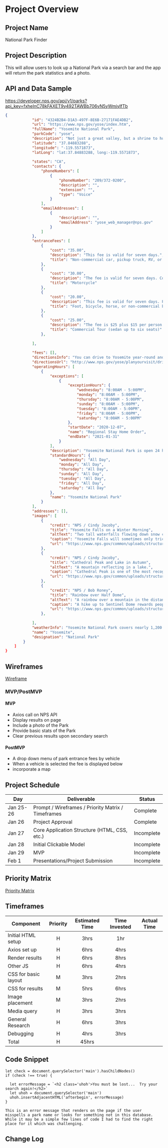 # Project Overview

## Project Name

National Park Finder

## Project Description

This will allow users to look up a National Park via a search bar and the app will return the park statistics and a photo. 

## API and Data Sample

https://developer.nps.gov/api/v1/parks?api_key=fxheInC78kFAXET9y492TAWBb706vN5yWmjyIfTb

``` JSON
{
            "id": "4324B2B4-D1A3-497F-8E6B-27171FAE4DB2",
            "url": "https://www.nps.gov/yose/index.htm",
            "fullName": "Yosemite National Park",
            "parkCode": "yose",
            "description": "Not just a great valley, but a shrine to human foresight, the strength of granite, the power of glaciers, the persistence of life, and the tranquility of the High Sierra. First protected in 1864, Yosemite National Park is best known for its waterfalls, but within its nearly 1,200 square miles, you can find deep valleys, grand meadows, ancient giant sequoias, a vast wilderness area, and much more.",
            "latitude": "37.84883288",
            "longitude": "-119.5571873",
            "latLong": "lat:37.84883288, long:-119.5571873",
           
            "states": "CA",
            "contacts": {
                "phoneNumbers": [
                    {
                        "phoneNumber": "209/372-0200",
                        "description": "",
                        "extension": "",
                        "type": "Voice"
                    }
                ],
                "emailAddresses": [
                    {
                        "description": "",
                        "emailAddress": "yose_web_manager@nps.gov"
                    }
                ]
            },
            "entranceFees": [
                {
                    "cost": "35.00",
                    "description": "This fee is valid for seven days.",
                    "title": "Non-commercial car, pickup truck, RV, or van with 15 or fewer passenger seats"
                },
                {
                    "cost": "30.00",
                    "description": "The fee is valid for seven days. Cost is per motorcycle (not per person).",
                    "title": "Motorcycle"
                },
                {
                    "cost": "20.00",
                    "description": "This fee is valid for seven days. People 15 years and younger are free. Cost is per person.",
                    "title": "Foot, bicycle, horse, or non-commercial bus or van with more than 15 passenger seats"
                },
                {
                    "cost": "25.00",
                    "description": "The fee is $25 plus $15 per person.",
                    "title": "Commercial Tour (sedan up to six seats)"
                },
             
            ],
            
            "fees": [],
            "directionsInfo": "You can drive to Yosemite year-round and enter via Highways 41, 140, and 120 from the west. Tioga Pass Entrance (via Highway 120 from the east) is closed from approximately November through late May or June. Hetch Hetchy is open all year but may close intermittently due to snow. Please note that GPS units do not always provide accurate directions to or within Yosemite.",
            "directionsUrl": "http://www.nps.gov/yose/planyourvisit/driving.htm",
            "operatingHours": [
                {
                    "exceptions": [
                        {
                            "exceptionHours": {
                                "wednesday": "8:00AM - 5:00PM",
                                "monday": "8:00AM - 5:00PM",
                                "thursday": "8:00AM - 5:00PM",
                                "sunday": "8:00AM - 5:00PM",
                                "tuesday": "8:00AM - 5:00PM",
                                "friday": "8:00AM - 5:00PM",
                                "saturday": "8:00AM - 5:00PM"
                            },
                            "startDate": "2020-12-07",
                            "name": "Regional Stay Home Order",
                            "endDate": "2021-01-31"
                        }
                    ],
                    "description": "Yosemite National Park is open 24 hours per day, 365 days per year. No reservation is required to enter the park.",
                    "standardHours": {
                        "wednesday": "All Day",
                        "monday": "All Day",
                        "thursday": "All Day",
                        "sunday": "All Day",
                        "tuesday": "All Day",
                        "friday": "All Day",
                        "saturday": "All Day"
                    },
                    "name": "Yosemite National Park"
                }
            ],
            "addresses": [],
            "images": [
                {
                    "credit": "NPS / Cindy Jacoby",
                    "title": "Yosemite Falls on a Winter Morning",
                    "altText": "Two tall waterfalls flowing down snow covered granite walls.",
                    "caption": "Yosemite Falls will sometimes only trickle at the end of summer, but wet winters can rejuvenate the flow.",
                    "url": "https://www.nps.gov/common/uploads/structured_data/3C84CC4C-1DD8-B71B-0BE967E5E5D93F25.jpg"
                },
                {
                    "credit": "NPS / Cindy Jacoby",
                    "title": "Cathedral Peak and Lake in Autumn",
                    "altText": "A mountain reflecting in a lake.",
                    "caption": "Cathedral Peak is one of the most recognizable peaks in the Yosemite Wilderness.",
                    "url": "https://www.nps.gov/common/uploads/structured_data/3C84C3C0-1DD8-B71B-0BFF90B64283C3D8.jpg"
                },
                {
                    "credit": "NPS / Bob Roney",
                    "title": "Rainbow over Half Dome",
                    "altText": "A rainbow over a mountain in the distance.",
                    "caption": "A hike up to Sentinel Dome rewards people with great views of the landscape around them.",
                    "url": "https://www.nps.gov/common/uploads/structured_data/3C84C6CF-1DD8-B71B-0B1C7CB883AA8FB1.jpg"
                },
                  
            ],
            "weatherInfo": "Yosemite National Park covers nearly 1,200 square miles (3,100 square km) in the Sierra Nevada, with elevations ranging from about 2,000 feet (600 m) to 13,000 ft (4,000 m). Yosemite receives 95% of its precipitation between October and May (and over 75% between November and March). Most of Yosemite is blanketed in snow from about November through May. (Yosemite Valley can be rainy or snowy in any given winter storm.)",
            "name": "Yosemite",
            "designation": "National Park"
        }
    ]
}
```

## Wireframes

[Wireframe](https://i.imgur.com/BljceaK.jpg)

### MVP/PostMVP

#### MVP 

- Axios call on NPS API
- Display results on page
- Include a photo of the Park
- Provide basic stats of the Park
- Clear previous results upon secondary search

#### PostMVP  

- A drop down menu of park entrance fees by vehicle
- When a vehicle is selected the fee is displayed below
- incorporate a map

## Project Schedule

|  Day | Deliverable | Status
|---|---| ---|
|Jan 25-26| Prompt / Wireframes / Priority Matrix / Timeframes | Complete
|Jan 26| Project Approval | Complete
|Jan 27| Core Application Structure (HTML, CSS, etc.) | Incomplete
|Jan 28| Initial Clickable Model  | Incomplete
|Jan 29| MVP | Incomplete
|Feb 1| Presentations/Project Submission | Incomplete

## Priority Matrix

[Priority Matrix](https://i.imgur.com/Hj9mZ0X.jpg)

## Timeframes

| Component | Priority | Estimated Time | Time Invested | Actual Time |
| --- | :---: |  :---: | :---: | :---: |
| Initial HTML setup | H | 3hrs| 1hr |  |
| Axios set up | H | 6hrs| 4hrs |  |
| Render results | H | 6hrs| 8hrs |  |
| Other JS | H | 6hrs| 4hrs |  |
| CSS for basic layout | M | 3hrs| 2hrs |  |
| CSS for results | M | 5hrs| 6hrs |  |
| Image placement | M | 3hrs| 2hrs |  |
| Media query | H | 3hrs| 3hrs |  |
| General Research | H | 6hrs| 3hrs |  |
| Debugging | H | 4hrs| 3hrs |  |
| Total | H | 45hrs|  |  |

## Code Snippet

    let check = document.querySelector('main').hasChildNodes()
    if (check !== true) {

      let errorMessage = `<h2 class='uhoh'>You must be lost...  Try your search again!</h2>`
      let uhoh = document.querySelector('main')
      uhoh.insertAdjacentHTML('afterbegin', errorMessage)
    }

    This is an error message that renders on the page if the user misspells a park name or looks for something not in this database. While it may be a simple few lines of code I had to find the right place for it which was challenging.

## Change Log

